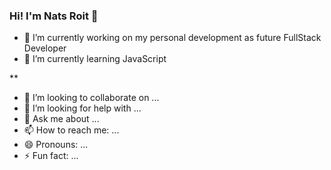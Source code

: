 ### Hi! I'm Nats Roit 👋

<!--
**NatsRoit/NatsRoit** is a ✨ _special_ ✨ repository because its `README.md` (this file) appears on your GitHub profile.
-->


- 🔭 I’m currently working on my personal development as future FullStack Developer
- 🌱 I’m currently learning JavaScript

**
- 👯 I’m looking to collaborate on ...
- 🤔 I’m looking for help with ...
- 💬 Ask me about ...
- 📫 How to reach me: ...
- 😄 Pronouns: ...
- ⚡ Fun fact: ...

